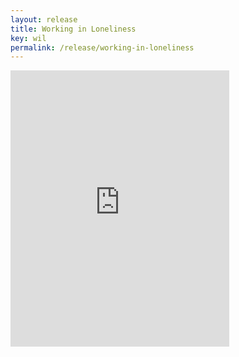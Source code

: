 ```yaml
---
layout: release
title: Working in Loneliness
key: wil
permalink: /release/working-in-loneliness
---
```


<iframe style="border: 0; width: 350px; height: 442px;" src="https://bandcamp.com/EmbeddedPlayer/track=3347279152/size=large/bgcol=ffffff/linkcol=333333/tracklist=false/transparent=true/" seamless><a href="https://ryefieldsociety.bandcamp.com/track/oxytocin">Oxytocin by Ryefield Society</a></iframe>